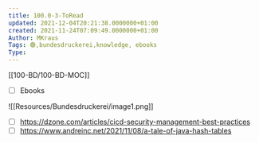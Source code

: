 ```yaml
---
title: 100.0-3-ToRead
updated: 2021-12-04T20:21:38.0000000+01:00
created: 2021-11-24T07:09:49.0000000+01:00
Author: MKraus
Tags: 🟢,bundesdruckerei,knowledge, ebooks
Type:
---
```


[[100-BD/100-BD-MOC]]

-   [ ] Ebooks  

![[Resources/Bundesdruckerei/image1.png]]

- [ ] <https://dzone.com/articles/cicd-security-management-best-practices>
-   [ ] <https://www.andreinc.net/2021/11/08/a-tale-of-java-hash-tables>
